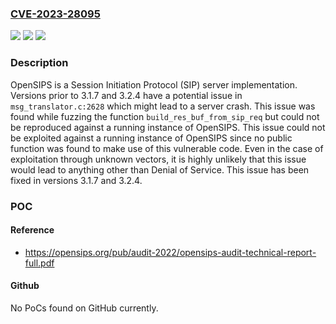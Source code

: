 ### [CVE-2023-28095](https://cve.mitre.org/cgi-bin/cvename.cgi?name=CVE-2023-28095)
![](https://img.shields.io/static/v1?label=Product&message=opensips&color=blue)
![](https://img.shields.io/static/v1?label=Version&message=%3D%20%3C%203.1.7%20&color=brighgreen)
![](https://img.shields.io/static/v1?label=Vulnerability&message=CWE-20%3A%20Improper%20Input%20Validation&color=brighgreen)

### Description

OpenSIPS is a Session Initiation Protocol (SIP) server implementation. Versions prior to 3.1.7 and 3.2.4 have a potential issue in `msg_translator.c:2628` which might lead to a server crash. This issue was found while fuzzing the function `build_res_buf_from_sip_req` but could not be reproduced against a running instance of OpenSIPS. This issue could not be exploited against a running instance of OpenSIPS since no public function was found to make use of this vulnerable code. Even in the case of exploitation through unknown vectors, it is highly unlikely that this issue would lead to anything other than Denial of Service. This issue has been fixed in versions 3.1.7 and 3.2.4.

### POC

#### Reference
- https://opensips.org/pub/audit-2022/opensips-audit-technical-report-full.pdf

#### Github
No PoCs found on GitHub currently.

